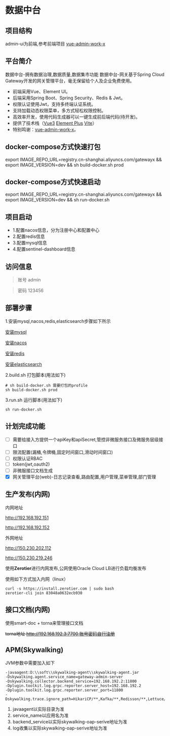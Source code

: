 # 数据中台
## 项目结构
admin-ui为前端,参考前端项目 [vue-admin-work-x](https://gitee.com/qingqingxuan/vue-admin-work-x)

## 平台简介
数据中台-拥有数据治理,数据质量,数据集市功能
数据中台-网关基于Spring Cloud Gateway开发的网关管理平台，毫无保留给个人及企业免费使用。

* 前端采用Vue、Element UI。
* 后端采用Spring Boot、Spring Security、Redis & Jwt。
* 权限认证使用Jwt，支持多终端认证系统。
* 支持加载动态权限菜单，多方式轻松权限控制。
* 高效率开发，使用代码生成器可以一键生成前后端代码(待开发)。
* 提供了技术栈（[Vue3](https://v3.cn.vuejs.org) [Element Plus](https://element-plus.org/zh-CN) [Vite](https://cn.vitejs.dev)）
* 特别鸣谢：[vue-admin-work-x](https://gitee.com/qingqingxuan/vue-admin-work-x)。

## docker-compose方式快速打包
export IMAGE_REPO_URL=registry.cn-shanghai.aliyuncs.com/gatewayx && export IMAGE_VERSION=dev && sh build-docker.sh prod
## docker-compose方式快速启动
export IMAGE_REPO_URL=registry.cn-shanghai.aliyuncs.com/gatewayx && export IMAGE_VERSION=dev && sh run-docker.sh

## 项目启动
* 1.配置nacos信息，分为注册中心和配置中心
* 2.配置redis信息
* 3.配置mysql信息
* 4.配置sentinel-dashboard信息

## 访问信息
>账号 admin 

>密码 123456

## 部署步骤
1.安装mysql,nacos,redis,elasticsearch步骤如下所示

[安装mysql](https://www.yuque.com/yuque_lihaifeng/cloudnative/docker-mysql)

[安装nacos](https://www.yuque.com/yuque_lihaifeng/cloudnative/docker-nacos)

[安装redis](https://www.yuque.com/yuque_lihaifeng/cloudnative/docker-redis)

[安装elasticsearch](https://www.yuque.com/yuque_lihaifeng/cloudnative/docker-elasticsearch7)

2.build.sh 打包脚本(用法如下)
```shell
# sh build-docker.sh 需要打包的profile
sh build-docker.sh prod
```
3.run.sh 运行脚本(用法如下)
```shell
sh run-docker.sh
```

## 计划完成功能
- [ ] 需要给接入方提供一个apiKey和apiSecret,管控非微服务接口及微服务层级接口
- [ ] 限流配置(漏桶,令牌桶,固定时间窗口,滑动时间窗口)
- [ ] 权限认证RBAC
- [ ] token(jwt,oauth2)
- [ ] 非微服接口文档生成
- [x] 网关管理平台(web)-日志记录查看,路由配置,用户管理,菜单管理,部门管理

## 生产发布(内网)
内网地址 

http://192.168.192.151

http://192.168.192.152

外网地址

http://150.230.202.112

http://150.230.219.246

使用**Zerotier**进行内网发布,公网使用Oracle Cloud LB进行负载均衡发布

使用如下方式加入内网（linux）
```shell
curl -s https://install.zerotier.com | sudo bash
zerotier-cli join 83048a0632ecb930
```

## 接口文档(内网)
使用smart-doc + torna来管理接口文档

~~torna地址 http://192.168.192.3:7700,账号密码自行注册~~

## APM(Skywalking)
JVM参数中需要加入如下
```
-javaagent:D:\\soft\\skywalking-agent\\skywalking-agent.jar
-Dskywalking.agent.service_name=gateway-admin-server
-Dskywalking.collector.backend_service=192.168.192.2:11800
-Dplugin.toolkit.log.grpc.reporter.server_host=192.168.192.2
-Dplugin.toolkit.log.grpc.reporter.server_port=11800
-Dskywalking.trace.ignore_path=HikariCP/**,Kafka/**,Redisson/**,Lettuce/**,/actuator/**
```
1. javaagent以实际目录为准
2. service_name以应用名为准
3. backend_service以实际skywalking-oap-serive地址为准
4. log收集以实际skywalking-oap-serive地址为准
